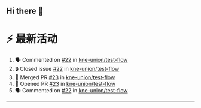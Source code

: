 ## Hi there 👋

<!--

**Here are some ideas to get you started:**

🙋‍♀️ A short introduction - what is your organization all about?
🌈 Contribution guidelines - how can the community get involved?
👩‍💻 Useful resources - where can the community find your docs? Is there anything else the community should know?
🍿 Fun facts - what does your team eat for breakfast?
🧙 Remember, you can do mighty things with the power of [Markdown](https://docs.github.com/github/writing-on-github/getting-started-with-writing-and-formatting-on-github/basic-writing-and-formatting-syntax)
-->


# ⚡ 最新活动

<!--START_SECTION:activity-->
1. 🗣 Commented on [#22](https://github.com/kne-union/test-flow/issues/22#issuecomment-2375775376) in [kne-union/test-flow](https://github.com/kne-union/test-flow)
2. 🔒 Closed issue [#22](https://github.com/kne-union/test-flow/issues/22) in [kne-union/test-flow](https://github.com/kne-union/test-flow)
3. 🎉 Merged PR [#23](https://github.com/kne-union/test-flow/pull/23) in [kne-union/test-flow](https://github.com/kne-union/test-flow)
4. 💪 Opened PR [#23](https://github.com/kne-union/test-flow/pull/23) in [kne-union/test-flow](https://github.com/kne-union/test-flow)
5. 🗣 Commented on [#22](https://github.com/kne-union/test-flow/issues/22#issuecomment-2375773456) in [kne-union/test-flow](https://github.com/kne-union/test-flow)
<!--END_SECTION:activity-->

---
